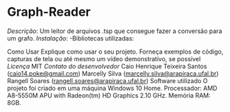 # Graph-Reader

*Descrição*: Um leitor de arquivos .tsp que consegue fazer a conversão para um grafo.
*Instalação*:
-Bibliotecas utilizadas:

Como Usar
Explique como usar o seu projeto. Forneça exemplos de código, capturas de tela ou até mesmo um vídeo demonstrativo, se possível
*Licença*
MIT
*Contato do desenvolvedor*
Caio Henrique Teixeira Santos (caio14.poke@gmail.com)
Marcelly Silva (marcelly.silva@arapiraca.ufal.br)
Rangell Soares (rangell.soares@arapiraca.ufal.br)
Software utilizado
O projeto foi criado em uma máquina Windows 10 Home. Processador: AMD A8-5550M APU with Radeon(tm) HD Graphics 2.10 GHz. Memória RAM: 8GB. 
